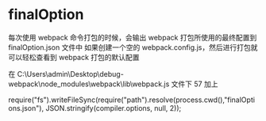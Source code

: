 # finalOption

每次使用 webpack 命令打包的时候，会输出 webpack 打包所使用的最终配置到 finalOption.json 文件中
如果创建一个空的 webpack.config.js，然后进行打包就可以轻松查看到 webpack 打包的默认配置

在 C:\Users\admin\Desktop\debug-webpack\node_modules\webpack\lib\webpack.js 文件下 57 加上

require("fs").writeFileSync(require("path").resolve(process.cwd(),"finalOptions.json"), JSON.stringify(compiler.options, null, 2));

